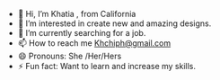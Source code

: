- 👋 Hi, I’m Khatia , from California 
- 👀 I’m interested in create new and amazing designs.
- 🌱 I’m currently searching for a job.
- 📫 How to reach me Khchiph@gmail.com
- 😄 Pronouns: She /Her/Hers
- ⚡ Fun fact: Want to learn and increase my skills.

<!---
KhatiaChip/KhatiaChip is a ✨ special ✨ repository because its `README.md` (this file) appears on your GitHub profile.
You can click the Preview link to take a look at your changes.
--->
